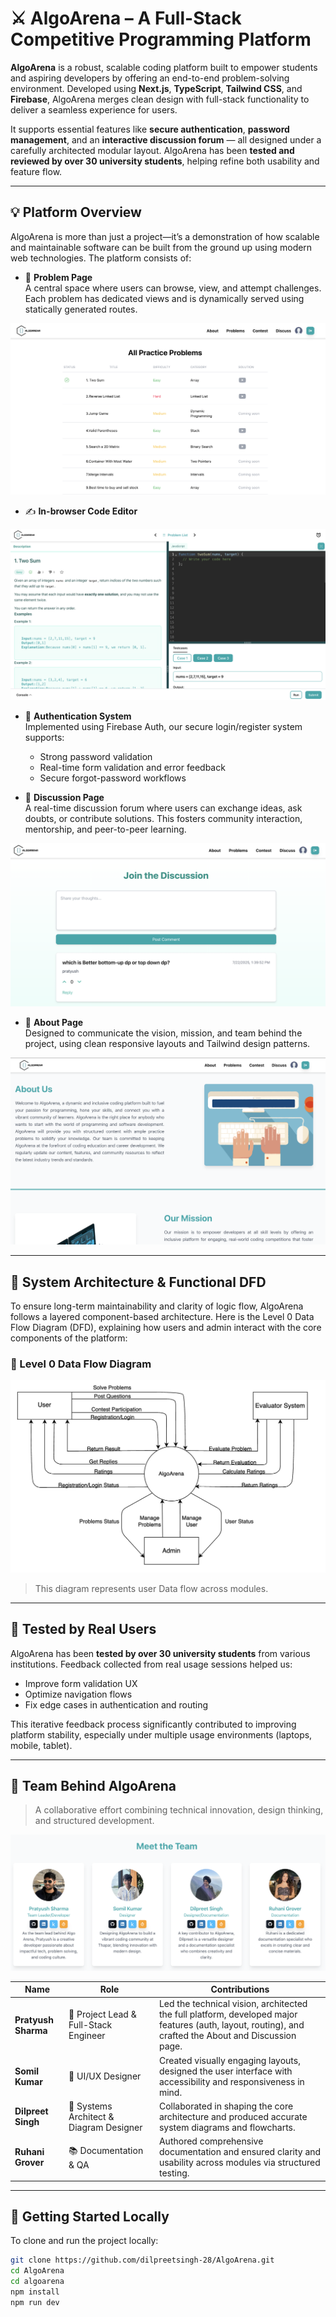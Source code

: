 # ⚔️ AlgoArena – A Full-Stack Competitive Programming Platform

**AlgoArena** is a robust, scalable coding platform built to empower students and aspiring developers by offering an end-to-end problem-solving environment. Developed using **Next.js**, **TypeScript**, **Tailwind CSS**, and **Firebase**, AlgoArena merges clean design with full-stack functionality to deliver a seamless experience for users.

It supports essential features like **secure authentication**, **password management**, and an **interactive discussion forum** — all designed under a carefully architected modular layout. AlgoArena has been **tested and reviewed by over 30 university students**, helping refine both usability and feature flow.


---

## 💡 Platform Overview

AlgoArena is more than just a project—it’s a demonstration of how scalable and maintainable software can be built from the ground up using modern web technologies. The platform consists of:

- 🧩 **Problem Page**  
  A central space where users can browse, view, and attempt challenges. Each problem has dedicated views and is dynamically served using statically generated routes.

![problem page](problems.png)

- ✍️ **In-browser Code Editor**

![editor](editor.png)
  
- 🔐 **Authentication System**  
  Implemented using Firebase Auth, our secure login/register system supports:
  - Strong password validation
  - Real-time form validation and error feedback
  - Secure forgot-password workflows

- 💬 **Discussion Page**  
  A real-time discussion forum where users can exchange ideas, ask doubts, or contribute solutions. This fosters community interaction, mentorship, and peer-to-peer learning.
  
![discuss page](discuss.png)

- 📄 **About Page**  
  Designed to communicate the vision, mission, and team behind the project, using clean responsive layouts and Tailwind design patterns.
  
![about page](about.png)

---

## 🧠 System Architecture & Functional DFD

To ensure long-term maintainability and clarity of logic flow, AlgoArena follows a layered component-based architecture. Here is the Level 0 Data Flow Diagram (DFD), explaining how users and admin interact with the core components of the platform:

### 🔎 Level 0 Data Flow Diagram

![DFD Level 1](dfd.png)

> This diagram represents user Data flow across modules.

---

## 🧪 Tested by Real Users

AlgoArena has been **tested by over 30 university students** from various institutions. Feedback collected from real usage sessions helped us:

- Improve form validation UX  
- Optimize navigation flows  
- Fix edge cases in authentication and routing  

This iterative feedback process significantly contributed to improving platform stability, especially under multiple usage environments (laptops, mobile, tablet).

---

## 👥 Team Behind AlgoArena

> A collaborative effort combining technical innovation, design thinking, and structured development.

![team](team.png)

| Name               | Role                            | Contributions                                                                 |
|--------------------|----------------------------------|--------------------------------------------------------------------------------|
| **Pratyush Sharma**  | 🧠 Project Lead & Full-Stack Engineer | Led the technical vision, architected the full platform, developed major features (auth, layout, routing), and crafted the About and Discussion page. |
| **Somil Kumar**      | 🎨 UI/UX Designer                  | Created visually engaging layouts, designed the user interface with accessibility and responsiveness in mind. |
| **Dilpreet Singh**   | 🧩 Systems Architect & Diagram Designer | Collaborated in shaping the core architecture and produced accurate system diagrams and flowcharts. |
| **Ruhani Grover**    | 📚 Documentation & QA             | Authored comprehensive documentation and ensured clarity and usability across modules via structured testing. |

---

## 🚀 Getting Started Locally

To clone and run the project locally:

```bash
git clone https://github.com/dilpreetsingh-28/AlgoArena.git
cd AlgoArena
cd algoarena
npm install
npm run dev

